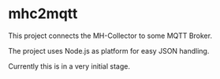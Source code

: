 # mhc2mqtt

This project connects the MH-Collector to some MQTT Broker.

The project uses Node.js as platform for easy JSON handling.

Currently this is in a very initial stage.

